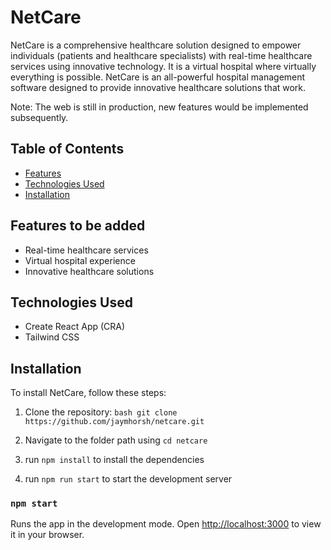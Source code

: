 
# NetCare

NetCare is a comprehensive healthcare solution designed to empower individuals (patients and healthcare specialists) with real-time healthcare services using innovative technology. It is a virtual hospital where virtually everything is possible. NetCare is an all-powerful hospital management software designed to provide innovative healthcare solutions that work.

Note: The web is still in production, new features would be implemented subsequently.

## Table of Contents
- [Features](#features)
- [Technologies Used](#technologies-used)
- [Installation](#installation)

## Features to be added

- Real-time healthcare services
- Virtual hospital experience
- Innovative healthcare solutions

## Technologies Used

- Create React App (CRA)
- Tailwind CSS

## Installation

To install NetCare, follow these steps:

1. Clone the repository:
 ```bash git clone https://github.com/jaymhorsh/netcare.git ```

2. Navigate to the folder path using `cd netcare`
3. run `npm install` to install the dependencies
4. run `npm run start` to start the development server

   
### `npm start`
Runs the app in the development mode.
Open [http://localhost:3000](http://localhost:3000) to view it in your browser.
